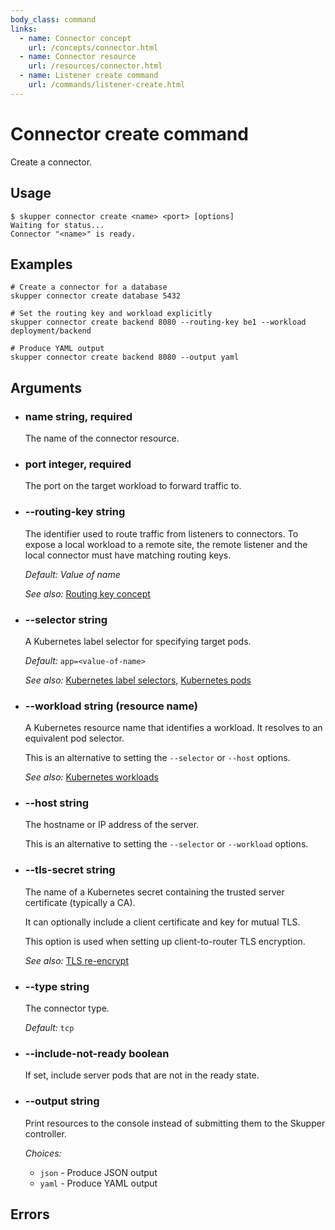 ```yaml
---
body_class: command
links:
  - name: Connector concept
    url: /concepts/connector.html
  - name: Connector resource
    url: /resources/connector.html
  - name: Listener create command
    url: /commands/listener-create.html
---
```


# Connector create command

<section>

Create a connector.

</section>

<section>

## Usage

~~~ shell
$ skupper connector create <name> <port> [options]
Waiting for status...
Connector "<name>" is ready.
~~~

</section>

<section>

## Examples

~~~
# Create a connector for a database
skupper connector create database 5432

# Set the routing key and workload explicitly
skupper connector create backend 8080 --routing-key be1 --workload deployment/backend

# Produce YAML output
skupper connector create backend 8080 --output yaml
~~~

</section>

<section>

## Arguments

- <h3 id="name">name <span class="argument-info">string, required</span></h3>

  The name of the connector resource.

- <h3 id="port">port <span class="argument-info">integer, required</span></h3>

  The port on the target workload to forward traffic to.

- <h3 id="routing-key">--routing-key <span class="argument-info">string</span></h3>

  The identifier used to route traffic from listeners to
  connectors.  To expose a local workload to a remote
  site, the remote listener and the local connector must
  have matching routing keys.

  _Default:_ _Value of name_

  _See also:_ [Routing key concept]({{site_prefix}}/concepts/routing-key.html)

- <h3 id="selector">--selector <span class="argument-info">string</span></h3>

  A Kubernetes label selector for specifying target pods.

  _Default:_ `app=<value-of-name>`

  _See also:_ [Kubernetes label selectors]({{site_prefix}}https://kubernetes.io/docs/concepts/overview/working-with-objects/labels/#label-selectors), [Kubernetes pods]({{site_prefix}}https://kubernetes.io/docs/concepts/workloads/pods/)

- <h3 id="workload">--workload <span class="argument-info">string (resource name)</span></h3>

  A Kubernetes resource name that identifies a workload.
  It resolves to an equivalent pod selector.
  
  This is an alternative to setting the `--selector` or
  `--host` options.

  _See also:_ [Kubernetes workloads]({{site_prefix}}https://kubernetes.io/docs/concepts/workloads/)

- <h3 id="host">--host <span class="argument-info">string</span></h3>

  The hostname or IP address of the server.
  
  This is an alternative to setting the `--selector` or
  `--workload` options.

- <h3 id="tls-secret">--tls-secret <span class="argument-info">string</span></h3>

  The name of a Kubernetes secret containing the trusted
  server certificate (typically a CA).
  
  It can optionally include a client certificate and key for
  mutual TLS.
  
  This option is used when setting up client-to-router TLS
  encryption.

  _See also:_ [TLS re-encrypt]({{site_prefix}})

- <h3 id="type">--type <span class="argument-info">string</span></h3>

  The connector type.

  _Default:_ `tcp`

- <h3 id="include-not-ready">--include-not-ready <span class="argument-info">boolean</span></h3>

  If set, include server pods that are not in the ready
  state.

- <h3 id="output">--output <span class="argument-info">string</span></h3>

  Print resources to the console instead of submitting
  them to the Skupper controller.

  _Choices:_
  
   - `json` - Produce JSON output
   - `yaml` - Produce YAML output

</section>

<section>

## Errors

</section>
